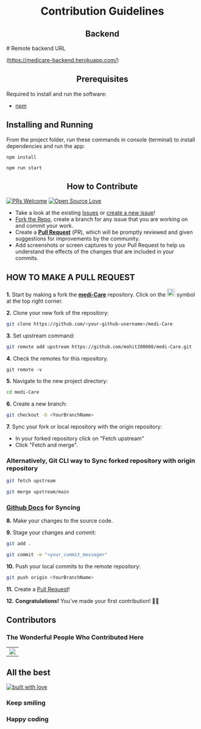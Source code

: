 <h1 align=center>Contribution Guidelines </h1>


<h2 align=center>Backend</h2>
# Remote backend URL

(<https://medicare-backend.herokuapp.com/>)



<h2 align=center> Prerequisites </h2>

Required to install and run the software:

- [npm](https://www.npmjs.com/get-npm)

## Installing and Running

From the project folder, run these commands in console (terminal) to install dependencies and run the app:

```
npm install
```

```
npm run start
```

<h2 align=center>How to Contribute</h2>

[![PRs Welcome](https://img.shields.io/badge/PRs-welcome-brightgreen.svg?style=flat-square)](https://github.com/mohit200008/medi-Care/pulls)
[![Open Source Love](https://badges.frapsoft.com/os/v1/open-source.png?v=103)](https://github.com/ellerbrock/open-source-badges/)

- Take a look at the existing [Issues](https://github.com/mohit200008/medi-Care/issues) or [create a new issue](https://github.com/mohit200008/medi-Care/issues/new/choose)!
- [Fork the Repo](https://github.com/mohit200008/medi-Care/fork), create a branch for any issue that you are working on and commit your work.
- Create a **[Pull Request](https://github.com/mohit200008/medi-Care/compare)** (_PR_), which will be promptly reviewed and given suggestions for improvements by the community.
- Add screenshots or screen captures to your Pull Request to help us understand the effects of the changes that are included in your commits.

## HOW TO MAKE A PULL REQUEST

**1.** Start by making a fork the [**medi-Care**](https://github.com/mohit200008/medi-Care) repository. Click on the <a href="https://github.com/mohit200008/FoodSaver20008/fork"><img src="https://i.imgur.com/G4z1kEe.png" height="21" width="21"></a> symbol at the top right corner.

**2.** Clone your new fork of the repository:

```bash
git clone https://github.com/<your-github-username>/medi-Care
```

**3.** Set upstream command:

```bash
git remote add upstream https://github.com/mohit200008/medi-Care.git
```

**4.** Check the remotes for this repository.

```
git remote -v
```

**5.** Navigate to the new project directory:

```bash
cd medi-Care
```

**6.** Create a new branch:

```bash
git checkout -b <YourBranchName>
```

**7.** Sync your fork or local repository with the origin repository:

- In your forked repository click on "Fetch upstream"
- Click "Fetch and merge".

### Alternatively, Git CLI way to Sync forked repository with origin repository

```bash
git fetch upstream
```

```bash
git merge upstream/main
```

### [Github Docs](https://docs.github.com/en/github/collaborating-with-pull-requests/addressing-merge-conflicts/resolving-a-merge-conflict-on-github) for Syncing

**8.** Make your changes to the source code.

**9.** Stage your changes and commit:

```bash
git add .
```

```bash
git commit -m "<your_commit_message>"
```

**10.** Push your local commits to the remote repository:

```bash
git push origin <YourBranchName>
```

**11.** Create a [Pull Request](https://help.github.com/en/github/collaborating-with-issues-and-pull-requests/creating-a-pull-request)!

**12.** **Congratulations!** You've made your first contribution! 🙌🏼

<h2 aling=center> Contributors </h2>

### The Wonderful People Who Contributed Here

<table>
 <tr>
  <td>
   <a href="https://github.com/mohit200008/medi-Care/graphs/contributors">
      <img src="https://contrib.rocks/image?repo=mohit200008/medi-Care" />
   </a>
  </td>
 </tr>
</table>

## All the best

<p align="center">

[![built with love](https://forthebadge.com/images/badges/built-with-love.svg)](https://github.com/unnati914/Care4ther-)

</p>

### Keep smiling

### Happy coding
